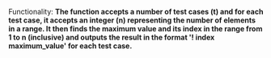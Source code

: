 Functionality: **The function accepts a number of test cases (t) and for each test case, it accepts an integer (n) representing the number of elements in a range. It then finds the maximum value and its index in the range from 1 to n (inclusive) and outputs the result in the format '! index maximum_value' for each test case.**